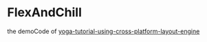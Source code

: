 # FlexAndChill
the demoCode of [yoga-tutorial-using-cross-platform-layout-engine](https://www.raywenderlich.com/161413/yoga-tutorial-using-cross-platform-layout-engine) 
